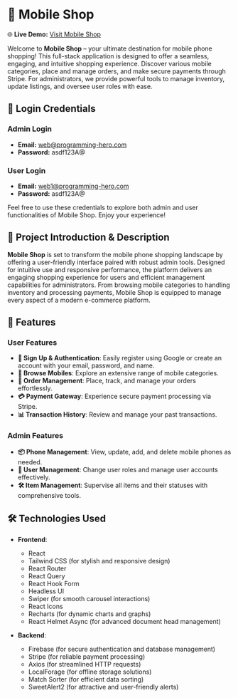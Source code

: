 # 🚀 Mobile Shop

🌐 **Live Demo:** [Visit Mobile Shop](https://mobile-shop-fdd56.web.app/phone)

Welcome to **Mobile Shop** – your ultimate destination for mobile phone shopping! This full-stack application is designed to offer a seamless, engaging, and intuitive shopping experience. Discover various mobile categories, place and manage orders, and make secure payments through Stripe. For administrators, we provide powerful tools to manage inventory, update listings, and oversee user roles with ease.

## 🔑 Login Credentials

### Admin Login
- **Email:** web@programming-hero.com
- **Password:** asdf123A@

### User Login
- **Email:** web1@programming-hero.com
- **Password:** asdf123A@

Feel free to use these credentials to explore both admin and user functionalities of Mobile Shop. Enjoy your experience!

## 📝 Project Introduction & Description

**Mobile Shop** is set to transform the mobile phone shopping landscape by offering a user-friendly interface paired with robust admin tools. Designed for intuitive use and responsive performance, the platform delivers an engaging shopping experience for users and efficient management capabilities for administrators. From browsing mobile categories to handling inventory and processing payments, Mobile Shop is equipped to manage every aspect of a modern e-commerce platform.

## 🎯 Features

### User Features
- **🔐 Sign Up & Authentication**: Easily register using Google or create an account with your email, password, and name.
- **📱 Browse Mobiles**: Explore an extensive range of mobile categories.
- **🛒 Order Management**: Place, track, and manage your orders effortlessly.
- **💳 Payment Gateway**: Experience secure payment processing via Stripe.
- **📊 Transaction History**: Review and manage your past transactions.

### Admin Features
- **📦 Phone Management**: View, update, add, and delete mobile phones as needed.
- **👤 User Management**: Change user roles and manage user accounts effectively.
- **🛠️ Item Management**: Supervise all items and their statuses with comprehensive tools.

## 🛠️ Technologies Used

- **Frontend**:
  - React
  - Tailwind CSS (for stylish and responsive design)
  - React Router
  - React Query
  - React Hook Form
  - Headless UI
  - Swiper (for smooth carousel interactions)
  - React Icons
  - Recharts (for dynamic charts and graphs)
  - React Helmet Async (for advanced document head management)

- **Backend**:
  - Firebase (for secure authentication and database management)
  - Stripe (for reliable payment processing)
  - Axios (for streamlined HTTP requests)
  - LocalForage (for offline storage solutions)
  - Match Sorter (for efficient data sorting)
  - SweetAlert2 (for attractive and user-friendly alerts)
